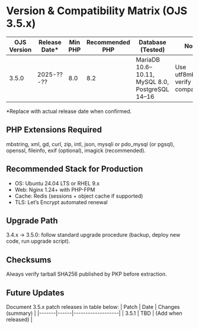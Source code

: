 # Version & Compatibility Matrix (OJS 3.5.x)

| OJS Version | Release Date* | Min PHP | Recommended PHP | Database (Tested) | Notes |
|-------------|---------------|---------|-----------------|-------------------|-------|
| 3.5.0 | 2025-??-?? | 8.0 | 8.2 | MariaDB 10.6–10.11, MySQL 8.0, PostgreSQL 14–16 | Use utf8mb4; verify plugin compatibility |

*Replace with actual release date when confirmed.

## PHP Extensions Required
mbstring, xml, gd, curl, zip, intl, json, mysqli or pdo_mysql (or pgsql), openssl, fileinfo, exif (optional), imagick (recommended).

## Recommended Stack for Production
- OS: Ubuntu 24.04 LTS or RHEL 9.x
- Web: Nginx 1.24+ with PHP-FPM
- Cache: Redis (sessions + object cache if supported)
- TLS: Let’s Encrypt automated renewal

## Upgrade Path
3.4.x -> 3.5.0: follow standard upgrade procedure (backup, deploy new code, run upgrade script).

## Checksums
Always verify tarball SHA256 published by PKP before extraction.

## Future Updates
Document 3.5.x patch releases in table below:
| Patch | Date | Changes (summary) |
|-------|------|-------------------|
| 3.5.1 | TBD  | (Add when released) |
